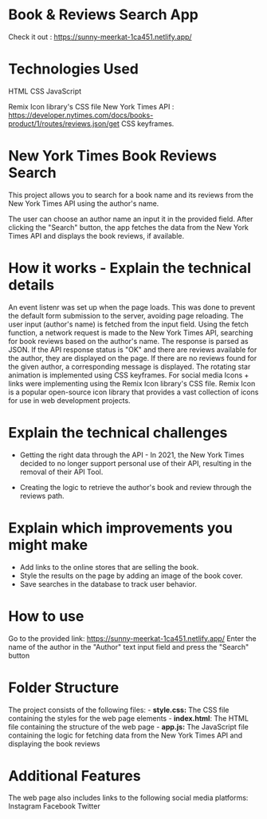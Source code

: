 # Book & Reviews Search App

Check it out : https://sunny-meerkat-1ca451.netlify.app/

# Technologies Used

HTML
CSS
JavaScript

Remix Icon library's CSS file
New York Times API : https://developer.nytimes.com/docs/books-product/1/routes/reviews.json/get 
CSS keyframes.


# New York Times Book Reviews Search

This project allows you to search for a book name and its reviews from the New York Times API using the author's name.

The user can choose an author name an input it in the provided field. After clicking the "Search" button, the app fetches the data from the New York Times API and displays the book reviews, if available.

# How it works - Explain the technical details

An event listenr was set up when the page loads. This was done to prevent the default form submission to the server, avoiding page reloading.
The user input (author's name) is fetched from the input field.
Using the fetch function, a network request is made to the New York Times API, searching for book reviews based on the author's name.
The response is parsed as JSON.
If the API response status is "OK" and there are reviews available for the author, they are displayed on the page.
If there are no reviews found for the given author, a corresponding message is displayed.
The rotating star animation is implemented using CSS keyframes.
For social media Icons + links were implementing using the Remix Icon library's CSS file. Remix Icon is a popular open-source icon library that provides a vast collection of icons for use in web development projects.

# Explain the technical challenges
- Getting the right data through the API - In 2021, the New York Times decided to no longer support personal use of their API, resulting in the removal of their API Tool.

- Creating the logic to retrieve the author's book and review through the reviews path.
  
# Explain which improvements you might make
- Add links to the online stores that are selling the book.
- Style the results on the page by adding an image of the book cover.
- Save searches in the database to track user behavior.


# How to use
Go to the provided link: https://sunny-meerkat-1ca451.netlify.app/
Enter the name of the author in the "Author" text input field and press the "Search" button


# Folder Structure
The project consists of the following files:
    - **style.css:** The CSS file containing the styles for the web page elements
    - **index.html**: The HTML file containing the structure of the web page
    - **app.js:** The JavaScript file containing the logic for fetching data from the New York Times API and displaying the book reviews


# Additional Features
The web page also includes links to the following social media platforms:
    Instagram
    Facebook
    Twitter




